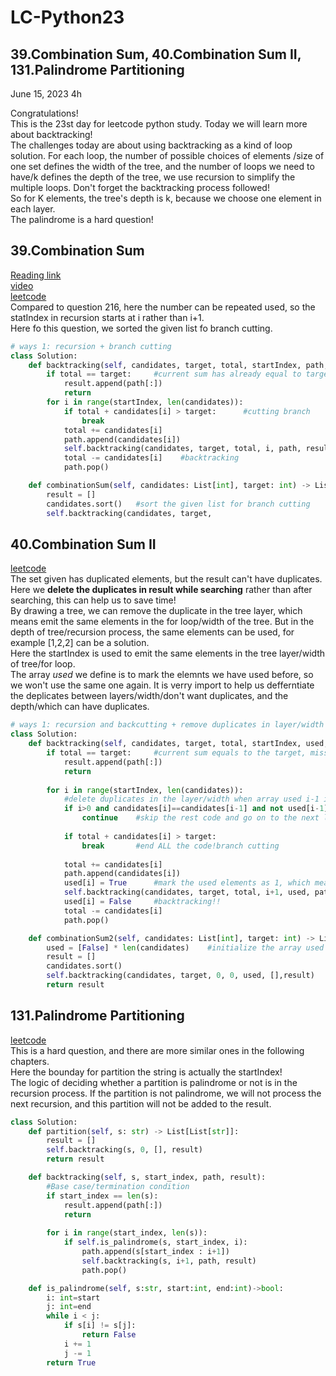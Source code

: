# LC-Python23

## 39.Combination Sum, 40.Combination Sum II, 131.Palindrome Partitioning

June 15, 2023  4h

Congratulations!\
This is the 23st day for leetcode python study. Today we will learn more about backtracking!\
The challenges today are about using backtracking as a kind of loop solution. For each loop, the number of possible choices of elements /size of one set defines the width of the tree, and the number of loops we need to have/k defines the depth of the tree, we use recursion to simplify the multiple loops. Don't forget the backtracking process followed!\
So for K elements, the tree's depth is k, because we choose one element in each layer.\
The palindrome is a hard question!

## 39.Combination Sum
[Reading link](https://github.com/youngyangyang04/leetcode-master/blob/master/problems/0039.%E7%BB%84%E5%90%88%E6%80%BB%E5%92%8C.md)\
[video](https://www.bilibili.com/video/BV1KT4y1M7HJ/?spm_id_from=pageDriver&vd_source=63f26efad0d35bcbb0de794512ac21f3)\
[leetcode](https://leetcode.com/problems/combination-sum/)\
Compared to question 216, here the number can be repeated used, so the statIndex in recursion starts at i rather than i+1.\
Here fo this question, we sorted the given list fo branch cutting.
```python
# ways 1: recursion + branch cutting
class Solution:
    def backtracking(self, candidates, target, total, startIndex, path, result):
        if total == target:     #current sum has already equal to target
            result.append(path[:])
            return
        for i in range(startIndex, len(candidates)):
            if total + candidates[i] > target:      #cutting branch
                break
            total += candidates[i]
            path.append(candidates[i])
            self.backtracking(candidates, target, total, i, path, result)
            total -= candidates[i]    #backtracking
            path.pop()

    def combinationSum(self, candidates: List[int], target: int) -> List[List[int]]:
        result = []
        candidates.sort()   #sort the given list for branch cutting
        self.backtracking(candidates, target,
```


## 40.Combination Sum II
[leetcode](https://leetcode.com/problems/combination-sum-ii/)\
The set given has duplicated elements, but the result can't have duplicates.\
Here we **delete the duplicates in result while searching** rather than after searching, this can help us to save time!\
By drawing a tree, we can remove the duplicate in the tree layer, which means emit the same elements in the for loop/width of the tree. But in the depth of tree/recursion process, the same elements can be used, for example [1,2,2] can be a solution.\
Here the startIndex is used to emit the same elements in the tree layer/width of tree/for loop.\
The array *used* we define is to mark the elemnts we have used before, so we won't use the same one again. It is verry import to help us defferntiate the deplicates between layers/width/don't want duplicates, and the depth/which can have duplicates.
```python
# ways 1: recursion and backcutting + remove duplicates in layer/width by used array
class Solution:
    def backtracking(self, candidates, target, total, startIndex, used, path,result):
        if total == target:     #current sum equals to the target, mission complete!
            result.append(path[:])
            return
        
        for i in range(startIndex, len(candidates)):
            #delete duplicates in the layer/width when array used i-1 is 0
            if i>0 and candidates[i]==candidates[i-1] and not used[i-1]:
                continue    #skip the rest code and go on to the next loop
            
            if total + candidates[i] > target:
                break       #end ALL the code!branch cutting
            
            total += candidates[i]
            path.append(candidates[i])
            used[i] = True      #mark the used elements as 1, which means we have used it.
            self.backtracking(candidates, target, total, i+1, used, path,result)
            used[i] = False     #backtracking!!
            total -= candidates[i]
            path.pop()

    def combinationSum2(self, candidates: List[int], target: int) -> List[List[int]]:
        used = [False] * len(candidates)    #initialize the array used
        result = []
        candidates.sort()
        self.backtracking(candidates, target, 0, 0, used, [],result)
        return result
```


## 131.Palindrome Partitioning
[leetcode](https://leetcode.com/problems/palindrome-partitioning/)\
This is a hard question, and there are more similar ones in the following chapters.\
Here the bounday for partition the string is actually the startIndex! \
The logic of deciding whether a partition is palindrome or not is in the recursion process. If the partition is not palindrome, we will not process the next recursion, and this partition will not be added to the result.
```python
class Solution:
    def partition(self, s: str) -> List[List[str]]:
        result = []
        self.backtracking(s, 0, [], result)
        return result

    def backtracking(self, s, start_index, path, result):
        #Base case/termination condition
        if start_index == len(s):
            result.append(path[:])
            return
        
        for i in range(start_index, len(s)):
            if self.is_palindrome(s, start_index, i):
                path.append(s[start_index : i+1])
                self.backtracking(s, i+1, path, result)
                path.pop()

    def is_palindrome(self, s:str, start:int, end:int)->bool:
        i: int=start
        j: int=end
        while i < j:
            if s[i] != s[j]:
                return False
            i += 1
            j -= 1
        return True
```























